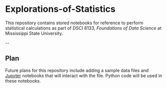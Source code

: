 # Explorations-of-Statistics
This repository contains stored notebooks for reference to perform statistical calculations as part of DSCI 8133, *Foundations of Data Science* at Mississippi State University.

--

## **Plan**
Future plans for this repository include adding a sample data files and [Jupyter](https://jupyter.org/) notebooks that will interact with the file.  Python code will be used in these notebooks.


